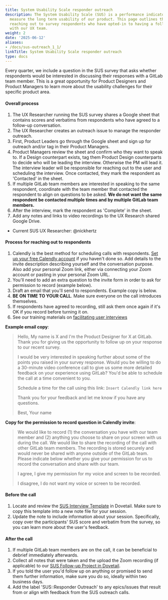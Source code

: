 ```yaml
---
title: System Usability Scale responder outreach
description: The System Usability Scale (SUS) is a performance indicator we use to
  measure the long term usability of our product. This page outlines the process for
  reaching out to survey respondents who have opted-in to having a follow-up discussion
  with our UX team.
weight: 2
date: '2025-06-12'
aliases:
- /docs/sus-outreach_1_1/
linkTitle: System Usability Scale responder outreach
type: docs
---
```


Every quarter, we include a question in the SUS survey that asks whether respondents would be interested in discussing their responses with a GitLab team member. This is a great opportunity for Product Designers and Product Managers to learn more about the usability challenges for their specific product area.

#### Overall process

1. The UX Researcher running the SUS survey shares a Google sheet that contains scores and verbatims from respondents who have agreed to a follow-up conversation.
1. The UX Researcher creates an outreach issue to manage the responder outreach.
1. First, Product Leaders go through the Google sheet and sign up for outreach and/or tag in their Product Managers.
1. Product Managers review the sheet and confirm who they want to speak to. If a Design counterpart exists, tag them Product Design counterparts to decide who will be leading the interview. Otherwise the PM will lead it. The interview leader will be responsible for reaching out to the user and scheduling the interview. Once contacted, they mark the respondent as 'Contacted' in the sheet.
1. If multiple GitLab team members are interested in speaking to the same respondent, coordinate with the team member that contacted the respondent to align on questions to be asked. **We do not want the same respondent be contacted multiple times and by multiple GitLab team members.**
1. After the interview, mark the respondent as 'Complete' in the sheet.
1. Add any notes and links to video recordings to the UX Research shared Google Drive.

- Current SUS UX Researcher: @nickhertz

#### Process for reaching out to respondents

1. Calendly is the best method for scheduling calls with respondents. [Set up your free Calendly account](https://calendly.com/signup) if you haven't done so. Add details to the invite description describing yourself and the conversation purpose. Also add your personal Zoom link, either via connecting your Zoom account or pasting in your personal Zoom URL.
1. You'll need to add an extra question to the invite form in order to ask for permission to record (example below).
1. Draft an email that you'll send to respondents. Example copy is below.
1. **BE ON TIME TO YOUR CALL**. Make sure everyone on the call introduces themselves.
1. If respondents have agreed to recording, still ask them once again if it's OK if you record before turning it on.
1. See our training materials on [facilitating user interviews](/handbook/product/ux/ux-research/facilitating-user-interviews/)

**Example email copy**:

> Hello,
> My name is X and I'm the Product Designer for X at GitLab. Thank you for giving us the opportunity to follow up on your response to our recent survey.
>
> I would be very interested in speaking further about some of the points you raised in your survey response. Would you be willing to do a 30-minute video conference call to give us some more detailed feedback on your experience using GitLab? You'd be able to schedule the call at a time convenient to you.
>
> Schedule a time for the call using this link: `Insert Calendly link here`
>
> Thank you for your feedback and let me know if you have any questions.
>
> Best,
> Your name

**Copy for the permission to record question in Calendly invite**:

> We would like to record (1) the conversation you have with our team member and (2) anything you choose to share on your screen with us during the call. We would like to share the recording of the call with other GitLab team members. The recording is stored securely and would never be shared with anyone outside of the GitLab team. Please indicate below whether you give your permission for us to record the conversation and share with our team.
>
> I agree, I give my permission for my voice and screen to be recorded.
>
> I disagree, I do not want my voice or screen to be recorded.

#### Before the call

1. Locate and review the [SUS Interview Template](https://gitlab.dovetailapp.com/data/4GEKIhm6rHl421tJM382vi) in Dovetail. Make sure to copy this template into a new note file for your session.
1. Update the note to include information about your session. Specifically, copy over the participants' SUS score and verbatim from the survey, so you can learn more about the user's feedback.

#### After the call

1. If multiple GitLab team members are on the call, it can be beneficial to debrief immediately afterwards.
1. Collect all notes that were taken and the upload the Zoom recording (if applicable) to our [SUS Follow-up Project in Dovetail](https://gitlab.dovetailapp.com/projects/36nmGVKvkaT7SGMXtUeHVg/v/70xPTo5RzTRZnCNEVz1fWH).
1. If you told the user you'd follow up on anything or promised to send them further information, make sure you do so, ideally within two business days.
1. Add the label 'SUS::Responder Outreach' to any epics/issues that result from or align with feedback from the SUS outreach calls.
